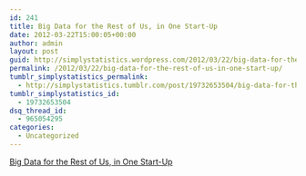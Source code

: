 ```yaml
---
id: 241
title: Big Data for the Rest of Us, in One Start-Up
date: 2012-03-22T15:00:05+00:00
author: admin
layout: post
guid: http://simplystatistics.wordpress.com/2012/03/22/big-data-for-the-rest-of-us-in-one-start-up
permalink: /2012/03/22/big-data-for-the-rest-of-us-in-one-start-up/
tumblr_simplystatistics_permalink:
  - http://simplystatistics.tumblr.com/post/19732653504/big-data-for-the-rest-of-us-in-one-start-up
tumblr_simplystatistics_id:
  - 19732653504
dsq_thread_id:
  - 965054295
categories:
  - Uncategorized
---
```

[Big Data for the Rest of Us, in One Start-Up](http://bits.blogs.nytimes.com/2012/03/19/all-about-big-data-in-one-startup/)